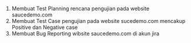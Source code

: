 1. Membuat Test Planning rencana pengujian pada website saucedemo.com
2. Membuat Test Case pengujian pada website sucedemo.com mencakup Positive dan Negative case
3. Membuat Bug Reporting wibsite saucedemo.com di akun jira
